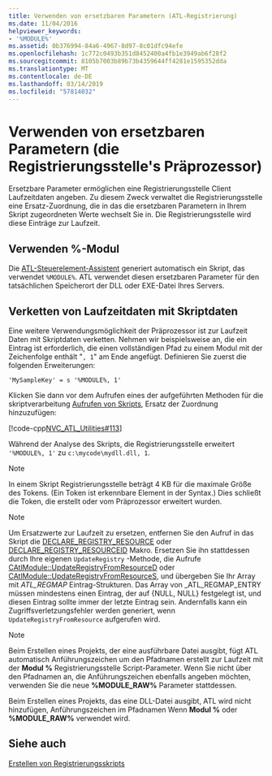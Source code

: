 ```yaml
---
title: Verwenden von ersetzbaren Parametern (ATL-Registrierung)
ms.date: 11/04/2016
helpviewer_keywords:
- '%MODULE%'
ms.assetid: 0b376994-84a6-4967-8d97-8c01dfc94efe
ms.openlocfilehash: 1c772c0493b351d8452400a4fb1e3949ab6f28f2
ms.sourcegitcommit: 8105b7003b89b73b4359644ff4281e1595352dda
ms.translationtype: MT
ms.contentlocale: de-DE
ms.lasthandoff: 03/14/2019
ms.locfileid: "57814032"
---
```

# <a name="using-replaceable-parameters-the-registrar39s-preprocessor"></a>Verwenden von ersetzbaren Parametern (die Registrierungsstelle&#39;s Präprozessor)

Ersetzbare Parameter ermöglichen eine Registrierungsstelle Client Laufzeitdaten angeben. Zu diesem Zweck verwaltet die Registrierungsstelle eine Ersatz-Zuordnung, die in das die ersetzbaren Parametern in Ihrem Skript zugeordneten Werte wechselt Sie in. Die Registrierungsstelle wird diese Einträge zur Laufzeit.

##  <a name="_atl_using_.25.module.25"></a> Verwenden %-Modul

Die [ATL-Steuerelement-Assistent](../atl/reference/atl-control-wizard.md) generiert automatisch ein Skript, das verwendet `%MODULE%`. ATL verwendet diesen ersetzbaren Parameter für den tatsächlichen Speicherort der DLL oder EXE-Datei Ihres Servers.

## <a name="concatenating-run-time-data-with-script-data"></a>Verketten von Laufzeitdaten mit Skriptdaten

Eine weitere Verwendungsmöglichkeit der Präprozessor ist zur Laufzeit Daten mit Skriptdaten verketten. Nehmen wir beispielsweise an, die ein Eintrag ist erforderlich, die einen vollständigen Pfad zu einem Modul mit der Zeichenfolge enthält "`, 1`" am Ende angefügt. Definieren Sie zuerst die folgenden Erweiterungen:

```
'MySampleKey' = s '%MODULE%, 1'
```

Klicken Sie dann vor dem Aufrufen eines der aufgeführten Methoden für die skriptverarbeitung [Aufrufen von Skripts](../atl/invoking-scripts.md), Ersatz der Zuordnung hinzuzufügen:

[!code-cpp[NVC_ATL_Utilities#113](../atl/codesnippet/cpp/using-replaceable-parameters-the-registrar-s-preprocessor_1.cpp)]

Während der Analyse des Skripts, die Registrierungsstelle erweitert `'%MODULE%, 1'` zu `c:\mycode\mydll.dll, 1`.

> [!NOTE]
>  In einem Skript Registrierungsstelle beträgt 4 KB für die maximale Größe des Tokens. (Ein Token ist erkennbare Element in der Syntax.) Dies schließt die Token, die erstellt oder vom Präprozessor erweitert wurden.

> [!NOTE]
>  Um Ersatzwerte zur Laufzeit zu ersetzen, entfernen Sie den Aufruf in das Skript die [DECLARE_REGISTRY_RESOURCE](../atl/reference/registry-macros.md#declare_registry_resource) oder [DECLARE_REGISTRY_RESOURCEID](../atl/reference/registry-macros.md#declare_registry_resourceid) Makro. Ersetzen Sie ihn stattdessen durch Ihre eigenen `UpdateRegistry` -Methode, die Aufrufe [CAtlModule::UpdateRegistryFromResourceD](../atl/reference/catlmodule-class.md#updateregistryfromresourced) oder [CAtlModule::UpdateRegistryFromResourceS](../atl/reference/catlmodule-class.md#updateregistryfromresources), und übergeben Sie Ihr Array mit _ATL_REGMAP_ Eintrag-Strukturen. Das Array von _ATL_REGMAP_ENTRY müssen mindestens einen Eintrag, der auf {NULL, NULL} festgelegt ist, und diesen Eintrag sollte immer der letzte Eintrag sein. Andernfalls kann ein Zugriffsverletzungsfehler werden generiert, wenn `UpdateRegistryFromResource` aufgerufen wird.

> [!NOTE]
>  Beim Erstellen eines Projekts, der eine ausführbare Datei ausgibt, fügt ATL automatisch Anführungszeichen um den Pfadnamen erstellt zur Laufzeit mit der **Modul %** Registrierungsstelle Script-Parameter. Wenn Sie nicht über den Pfadnamen an, die Anführungszeichen ebenfalls angeben möchten, verwenden Sie die neue **%MODULE_RAW%** Parameter stattdessen.
>
>  Beim Erstellen eines Projekts, das eine DLL-Datei ausgibt, ATL wird nicht hinzufügen, Anführungszeichen im Pfadnamen Wenn **Modul %** oder **%MODULE_RAW%** verwendet wird.

## <a name="see-also"></a>Siehe auch

[Erstellen von Registrierungsskripts](../atl/creating-registrar-scripts.md)
